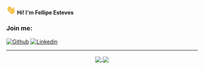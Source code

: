 **<img src="https://raw.githubusercontent.com/fellipeesteves/fellipeesteves/master/assets/hi.gif" width="25"> Hi! I'm Fellipe Esteves**

### Join me:


[![Github](https://img.shields.io/badge/-Github-181717?style=for-the-badge&logo=Github&logoColor=white)](https://github.com/fellipeesteves) 
[![Linkedin](https://img.shields.io/badge/-LinkedIn-blue?style=for-the-badge&logo=Linkedin&logoColor=white)](https://www.linkedin.com/in/fellipeesteves) 

---

<p align="center">
  <a href="https://github.com/fellipeesteves/github-readme-stats">
    <img
      align="center"
      src="https://github-readme-stats.vercel.app/api/top-langs/?username=fellipeesteves&layout=compact&theme=dracula"
    />
  </a>
  <a href="https://github.com/fellipeesteves/github-readme-stats">
    <img
      align="center"
      height="165"
      src="https://github-readme-stats.vercel.app/api?username=fellipeesteves&show_icons=true&theme=dracula"
    />
  </a>
</p>

